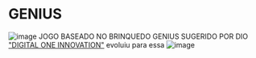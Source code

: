 # GENIUS
![image](https://user-images.githubusercontent.com/64448041/147500106-7f99abed-4554-4c9f-8918-6ea69e7e2ca4.png)
JOGO BASEADO NO BRINQUEDO GENIUS SUGERIDO POR DIO ["DIGITAL ONE INNOVATION"](https://digitalinnovation.one/)
evoluiu para essa 
![image](https://user-images.githubusercontent.com/64448041/161397735-d72c873b-ee92-4622-86bd-bb22d3dda890.png)
